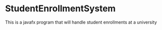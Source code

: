 # StudentEnrollmentSystem
This is a javafx program that will handle student enrollments at a university
